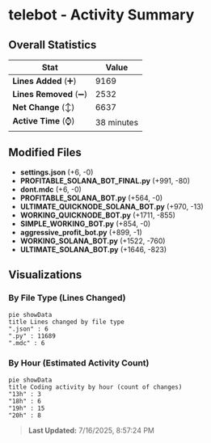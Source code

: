 # telebot - Activity Summary 

## Overall Statistics

| Stat                   | Value                                                             |
| ---------------------- | ----------------------------------------------------------------- |
| **Lines Added** (➕)   | 9169                                          |
| **Lines Removed** (➖) | 2532                                        |
| **Net Change** (↕)    | 6637                |
| **Active Time** (⌚)   | 38 minutes |


## Modified Files
- **settings.json** (+6, -0)
- **PROFITABLE_SOLANA_BOT_FINAL.py** (+991, -80)
- **dont.mdc** (+6, -0)
- **PROFITABLE_SOLANA_BOT.py** (+564, -0)
- **ULTIMATE_QUICKNODE_SOLANA_BOT.py** (+970, -13)
- **WORKING_QUICKNODE_BOT.py** (+1711, -855)
- **SIMPLE_WORKING_BOT.py** (+854, -0)
- **aggressive_profit_bot.py** (+899, -1)
- **WORKING_SOLANA_BOT.py** (+1522, -760)
- **ULTIMATE_SOLANA_BOT.py** (+1646, -823)

## Visualizations

### By File Type (Lines Changed)

```mermaid
pie showData
title Lines changed by file type
".json" : 6
".py" : 11689
".mdc" : 6
```

### By Hour (Estimated Activity Count)

```mermaid
pie showData
title Coding activity by hour (count of changes)
"13h" : 3
"18h" : 6
"19h" : 15
"20h" : 8
```


> **Last Updated:** 7/16/2025, 8:57:24 PM